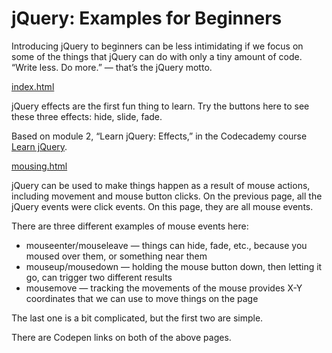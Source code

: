 # jQuery: Examples for Beginners

Introducing jQuery to beginners can be less intimidating if we focus on some of the things that jQuery can do with only a tiny amount of code. “Write less. Do more.” &mdash; that’s the jQuery motto.

[index.html](https://macloo.github.io/jquery-beginners-2018/)

jQuery effects are the first fun thing to learn. Try the buttons here to see these three effects: hide, slide, fade.

Based on module 2, “Learn jQuery: Effects,” in the Codecademy course [Learn jQuery](https://www.codecademy.com/courses/learn-jquery/).

[mousing.html](https://macloo.github.io/jquery-beginners-2018/mousing.html)

jQuery can be used to make things happen as a result of mouse actions, including movement and mouse button clicks. On the previous page, all the jQuery events were click events. On this page, they are all mouse events.

There are three different examples of mouse events here:

* mouseenter/mouseleave &mdash; things can hide, fade, etc., because you moused over them, or something near them
* mouseup/mousedown &mdash; holding the mouse button down, then letting it go, can trigger two different results
* mousemove &mdash; tracking the movements of the mouse provides X-Y coordinates that we can use to move things on the page

The last one is a bit complicated, but the first two are simple.

There are Codepen links on both of the above pages.
